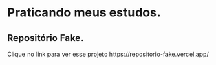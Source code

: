 <h1>Praticando meus estudos.</h1>

<h2>Repositório Fake.</h2>

<p>Clique no link para ver esse projeto  https://repositorio-fake.vercel.app/</p>

